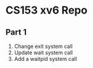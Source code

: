 # CS153 xv6 Repo
## Part 1
1. Change exit system call
2. Update wait system call
3. Add a waitpid system call
